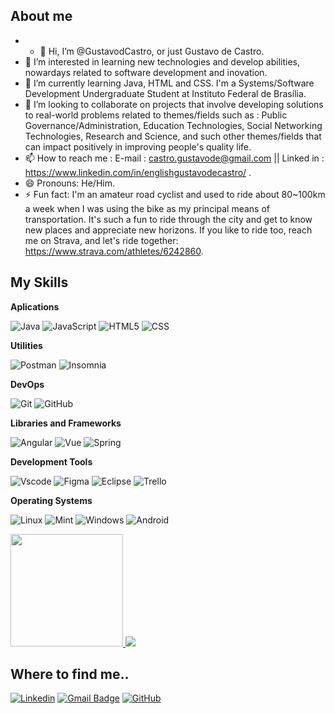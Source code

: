 

## About me

- - 👋 Hi, I’m @GustavodCastro, or just Gustavo de Castro.
- 👀 I’m interested in learning new technologies and develop abilities, nowardays related to software development and inovation.
- 🌱 I’m currently learning Java, HTML and CSS. I'm a Systems/Software Development Undergraduate Student at Instituto Federal de Brasília.
- 💞️ I’m looking to collaborate on projects that involve developing solutions to real-world problems related to themes/fields such as : Public Governance/Administration, Education Technologies, Social Networking Technologies, Research and Science, and such other themes/fields that can impact positively in improving people's quality life.
- 📫 How to reach me : E-mail : castro.gustavode@gmail.com || Linked in : https://www.linkedin.com/in/englishgustavodecastro/ .
- 😄 Pronouns: He/Him.
- ⚡  Fun fact: I'm an amateur road cyclist and used to ride about 80~100km a week when I was using the bike as my principal means of transportation. It's such a fun to ride through the city and get to know new places and appreciate new horizons.
   If you like to ride too, reach me on Strava, and let's ride together: https://www.strava.com/athletes/6242860.

## My Skills

**Aplications**

![Java](https://img.shields.io/badge/Java-ED8B00?style=for-the-badge&logo=java&logoColor=white)
![JavaScript](https://img.shields.io/badge/JavaScript-F7DF1E?style=for-the-badge&logo=javascript&logoColor=black)
![HTML5](https://img.shields.io/badge/HTML5-E34F26?style=for-the-badge&logo=html5&logoColor=white)
![CSS](https://img.shields.io/badge/CSS3-1572B6?style=for-the-badge&logo=css3&logoColor=white)

**Utilities**

![Postman](https://img.shields.io/badge/Postman-FF6C37.svg?style=for-the-badge&logo=Postman&logoColor=white)
![Insomnia](https://img.shields.io/badge/-Insomnia-333333?style=flat&logo=insomnia)

**DevOps**

![Git](https://img.shields.io/badge/GIT-E44C30?style=for-the-badge&logo=git&logoColor=white)
![GitHub](https://img.shields.io/badge/-GitHub-333333?style=flat&logo=github)

**Libraries and Frameworks**

![Angular](https://img.shields.io/badge/Angular-DD0031?style=for-the-badge&logo=angular&logoColor=white)
![Vue](https://img.shields.io/badge/vuejs-%2335495e.svg?style=for-the-badge&logo=vuedotjs&logoColor=%234FC08D)
![Spring](https://img.shields.io/badge/spring-%236DB33F.svg?style=for-the-badge&logo=spring&logoColor=white)

**Development Tools**

![Vscode](https://img.shields.io/badge/Vscode-007ACC?style=for-the-badge&logo=visual-studio-code&logoColor=white)
![Figma](https://img.shields.io/badge/Figma-696969?style=for-the-badge&logo=figma&logoColor=figma)
![Eclipse](https://img.shields.io/badge/-Eclipse-333333?style=flat&logo=eclipse-ide&logoColor=2C2255)
![Trello](https://img.shields.io/badge/-Trello-333333?style=flat&logo=trello&logoColor=007ACC)

**Operating Systems**

![Linux](https://img.shields.io/badge/Linux-000?style=for-the-badge&logo=linux&logoColor=FCC624)
![Mint](https://img.shields.io/badge/Linux%20Mint-87CF3E?style=for-the-badge&logo=Linux%20Mint&logoColor=white)
![Windows](https://img.shields.io/badge/Windows-000?style=for-the-badge&logo=windows&logoColor=2CA5E0)
![Android](https://img.shields.io/badge/Android-3DDC84?style=for-the-badge&logo=android&logoColor=white)
<br/>

<a href="https://github.com/GustavodCastro/GustavodCastro" title="Perfil do Gustavo">
  <img height="180em" src="https://github-readme-stats.vercel.app/api?username=GustavodCastro&theme=shadow_green&show_icons=true" />

</a>
<a href="https://github.com/GustavodCastro/GustavodCastro">
   <img height="center" src="https://github-readme-stats.vercel.app/api/top-langs/?username=gustavodcastro&layout=compact" />
</a>
<br>


## Where to find me..

[![Linkedin](https://img.shields.io/badge/-englishgustavodecastro-blue?style=flat-square&logo=Linkedin&logoColor=white&link=https://www.linkedin.com/in/englishgustavodecastro/)](https://www.linkedin.com/in/englishgustavodecastro/)
[![Gmail Badge](https://img.shields.io/badge/-castro.gustavode@gmail.com-006bed?style=flat-square&logo=Gmail&logoColor=white&link=mailto:castro.gustavode@gmail.com)](mailto:castro.gustavode@gmail.com)
[![GitHub](https://img.shields.io/github/followers/GustavodCastro?label=follow&style=social)](https://github.com/GustavodCastro)

<!---
GustavodCastro/GustavodCastro is a ✨ special ✨ repository because its `README.md` (this file) appears on your GitHub profile.
You can click the Preview link to take a look at your changes.
--->
